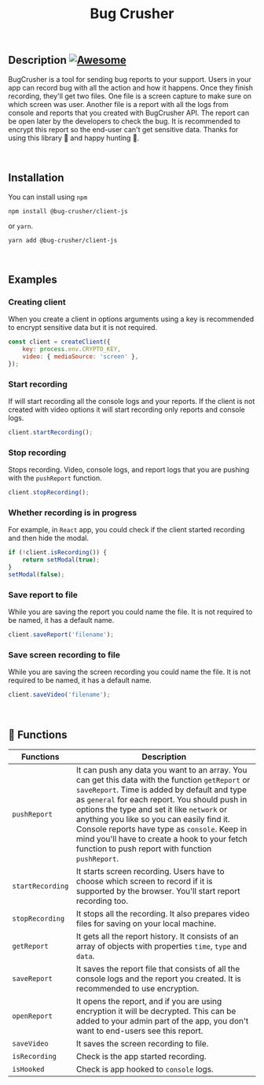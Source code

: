 
<h1 align="center">Bug Crusher</h1><br />

Description [![Awesome](https://cdn.rawgit.com/sindresorhus/awesome/d7305f38d29fed78fa85652e3a63e154dd8e8829/media/badge.svg)](https://github.com/nikolamar/bugcrusher)
------------

BugCrusher is a tool for sending bug reports to your support. Users in your app can record bug with all the action and how it happens. Once they finish recording, they'll get two files. One file is a screen capture to make sure on which screen was user. Another file is a report with all the logs from console and reports that you created with BugCrusher API. The report can be open later by the developers to check the bug. It is recommended to encrypt this report so the end-user can't get sensitive data. Thanks for using this library 🙌 and happy hunting 🎯.

<br />

Installation
------------

You can install using `npm`

```shell
npm install @bug-crusher/client-js
```

or `yarn`.

```shell
yarn add @bug-crusher/client-js
```

<br />

Examples
--------

### Creating client

When you create a client in options arguments using a key is recommended to encrypt sensitive data but it is not required.

```js
const client = createClient({
    key: process.env.CRYPTO_KEY,
    video: { mediaSource: 'screen' },
});
```

### Start recording

If will start recording all the console logs and your reports. If the client is not created with video options it will start recording only reports and console logs.

```js
client.startRecording();
```

### Stop recording

Stops recording. Video, console logs, and report logs that you are pushing with the `pushReport` function.

```js
client.stopRecording();
```

### Whether recording is in progress

For example, in `React` app, you could check if the client started recording and then hide the modal.

```js
if (!client.isRecording()) {
    return setModal(true);
}
setModal(false);
```

### Save report to file

While you are saving the report you could name the file. It is not required to be named, it has a default name.

```js
client.saveReport('filename');
```

### Save screen recording to file

While you are saving the screen recording you could name the file. It is not required to be named, it has a default name.

```js
client.saveVideo('filename');
```

<br />

📙  Functions
-------------

| Functions | Description |
| --- | --- |
| `pushReport` | It can push any data you want to an array. You can get this data with the function `getReport` or `saveReport`. Time is added by default and type as `general` for each report. You should push in options the type and set it like `network` or anything you like so you can easily find it. Console reports have type as `console`. Keep in mind you'll have to create a hook to your fetch function to push report with function `pushReport`. |
| `startRecording` | It starts screen recording. Users have to choose which screen to record if it is supported by the browser. You'll start report recording too. |
| `stopRecording` | It stops all the recording. It also prepares video files for saving on your local machine. |
| `getReport` | It gets all the report history. It consists of an array of objects with properties `time`, `type` and `data`. |
| `saveReport` | It saves the report file that consists of all the console logs and the report you created. It is recommended to use encryption. |
| `openReport` | It opens the report, and if you are using encryption it will be decrypted. This can be added to your admin part of the app, you don't want to end-users see this report. |
| `saveVideo` | It saves the screen recording to file. |
| `isRecording` | Check is the app started recording. |
| `isHooked` | Check is app hooked to `console` logs. |